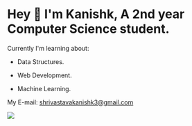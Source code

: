 <h1>Hey 👋 I'm Kanishk, A 2nd year Computer Science student.</h1>


Currently I'm learning about:

* Data Structures.

* Web Development.

* Machine Learning.




My E-mail: shrivastavakanishk3@gmail.com




![](https://komarev.com/ghpvc/?username=knixk&color=blueviolet)
